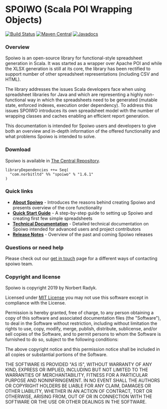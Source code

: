 SPOIWO (Scala POI Wrapping Objects)
==============

[![Build Status](https://travis-ci.org/norbert-radyk/spoiwo.svg?branch=master)](https://travis-ci.org/norbert-radyk/spoiwo)
[![Maven Central](https://maven-badges.herokuapp.com/maven-central/com.norbitltd/spoiwo_2.12/badge.svg)](https://search.maven.org/#search%7Cga%7C1%7Cspoiwo)
[![Javadocs](https://www.javadoc.io/badge/com.norbitltd/spoiwo_2.12.svg)](https://www.javadoc.io/doc/com.norbitltd/spoiwo_2.12)

### Overview

Spoiwo is an open-source library for functional-style spreadsheet generation in Scala. It was started as a wrapper over Apache POI and while the XLSX generation is still at its core, the library has been rectified to support number of other spreadsheet representations (including CSV and HTML).

The library addresses the issues Scala developers face when using spreadsheet libraries for Java and which are representing a highly non-functional way in which the spreadsheets need to be generated (mutable state, enforced indexes, execution order dependency). To address this issues SPOIWO introduces its own spreadsheet model with the number of wrapping classes and caches enabling an efficient report generation. 

This documentation is intended for Spoiwo users and developers to give both an overview and in-depth information of the offered functionality and what problems Spoiwo is intended to solve.

### Download

Spoiwo is available in [The Central Repository](https://search.maven.org/#search%7Cga%7C1%7Cspoiwo).

```
libraryDependencies ++= Seq(
  "com.norbitltd" %% "spoiwo" % "1.6.1"
)
```

### Quick links

* **[About Spoiwo](https://github.com/norbert-radyk/spoiwo/wiki/Spoiwo)** - Introduces the reasons behind creating Spoiwo and presents overview of the core functionality
* **[Quick Start Guide](https://github.com/norbert-radyk/spoiwo/wiki/Quick-start-guide)** - A step-by-step guide to setting up Spoiwo and creating first few simple spreadsheets
* **[Technical Documentation](https://github.com/norbert-radyk/spoiwo/wiki/Technical-documentation)** - Detailed technical documentation on Spoiwo intended for advanced users and project contributors
* **[Release Notes](https://github.com/norbert-radyk/spoiwo/wiki/Release-Notes)** - Overview of the past and coming Spoiwo releases


### Questions or need help


Please check out our [get in touch](https://github.com/norbert-radyk/spoiwo/wiki/Get-In-Touch) page for a different ways of contacting spoiwo team.

### Copyright and license

Spoiwo is copyright 2019 by Norbert Radyk.

Licensed under [MIT License](http://opensource.org/licenses/MIT) you may not use this software except in compliance with the License.

Permission is hereby granted, free of charge, to any person obtaining a copy of this software and associated documentation files (the "Software"), to deal in the Software without restriction, including without limitation the rights to use, copy, modify, merge, publish, distribute, sublicense, and/or sell copies of the Software, and to permit persons to whom the Software is furnished to do so, subject to the following conditions:

The above copyright notice and this permission notice shall be included in all copies or substantial portions of the Software.

THE SOFTWARE IS PROVIDED "AS IS", WITHOUT WARRANTY OF ANY KIND, EXPRESS OR IMPLIED, INCLUDING BUT NOT LIMITED TO THE WARRANTIES OF MERCHANTABILITY, FITNESS FOR A PARTICULAR PURPOSE AND NONINFRINGEMENT. IN NO EVENT SHALL THE AUTHORS OR COPYRIGHT HOLDERS BE LIABLE FOR ANY CLAIM, DAMAGES OR OTHER LIABILITY, WHETHER IN AN ACTION OF CONTRACT, TORT OR OTHERWISE, ARISING FROM, OUT OF OR IN CONNECTION WITH THE SOFTWARE OR THE USE OR OTHER DEALINGS IN THE SOFTWARE.

